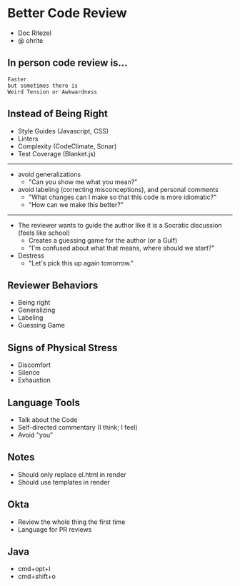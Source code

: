 # Better Code Review

- Doc Ritezel 
- @ ohrite

## In person code review is...

    Faster
    but sometimes there is
    Weird Tension or Awkwardness

## Instead of Being Right

- Style Guides (Javascript, CSS)
- Linters
- Complexity (CodeClimate, Sonar)
- Test Coverage (Blanket.js)

---

* avoid generalizations
	* "Can you show me what you mean?"
* avoid labeling (correcting misconceptions), and personal comments
	* "What changes can I make so that this code is more idiomatic?"
	* "How can we make this better?"

---

+ The reviewer wants to guide the author like it is a Socratic discussion (feels like school)
	+ Creates a guessing game for the author (or a Gulf)
	+ "I'm confused about what that means, where should we start?"
+ Destress
	+ "Let's pick this up again tomorrow."

## Reviewer Behaviors

- Being right
- Generalizing
- Labeling
- Guessing Game

## Signs of Physical Stress

- Discomfort
- Silence
- Exhaustion

## Language Tools

- Talk about the Code
- Self-directed commentary (I think; I feel)
- Avoid "you"

## Notes

- Should only replace el.html in render
- Should use templates in render

## Okta

- Review the whole thing the first time
- Language for PR reviews

## Java

- cmd+opt+l
- cmd+shift+o
